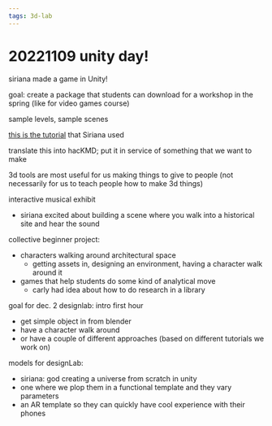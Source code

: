 ```yaml
---
tags: 3d-lab
---
```


# 20221109 unity day!

siriana made a game in Unity! 

goal: create a package that students can download for a workshop in the spring (like for video games course)

sample levels, sample scenes

[this is the tutorial](https://learning.edx.org/course/course-v1:UPValenciaX+UNYEN201X+1T2022/home) that Siriana used

translate this into hacKMD; put it in service of something that we want to make

3d tools are most useful for us making things to give to people (not necessarily for us to teach people how to make 3d things)

interactive musical exhibit
* siriana excited about building a scene where you walk into a historical site and hear the sound

collective beginner project:
* characters walking around architectural space
    * getting assets in, designing an environment, having a character walk around it
* games that help students do some kind of analytical move
    * carly had idea about how to do research in a library


goal for dec. 2 designlab: intro first hour
* get simple object in from blender
* have a character walk around
* or have a couple of different approaches (based on different tutorials we work on)

models for designLab:
* siriana: god creating a universe from scratch in unity
* one where we plop them in a functional template and they vary parameters
* an AR template so they can quickly have cool experience with their phones
